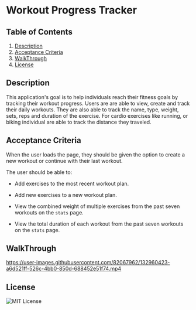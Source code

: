 # Workout Progress Tracker

## Table of Contents

1. [Description](#description)
2. [Acceptance Criteria](#acceptance-criteria)
3. [WalkThrough](#walkthrough)
4. [License](#license)

## Description

This application's goal is to help individuals reach their fitness goals by tracking their workout progress. Users are are able to view, create and track their daily workouts. They are also able to track the name, type, weight, sets, reps and duration of the exercise. For cardio exercises like running, or biking individual are able to track the distance they traveled.

## Acceptance Criteria

When the user loads the page, they should be given the option to create a new workout or continue with their last workout.

The user should be able to:

- Add exercises to the most recent workout plan.

- Add new exercises to a new workout plan.

- View the combined weight of multiple exercises from the past seven workouts on the `stats` page.

- View the total duration of each workout from the past seven workouts on the `stats` page.

## WalkThrough

https://user-images.githubusercontent.com/82067962/132960423-a6d521ff-526c-4bb0-850d-688452e51f74.mp4

## License

![MIT License](https://img.shields.io/badge/License-MIT-brightgreen)
